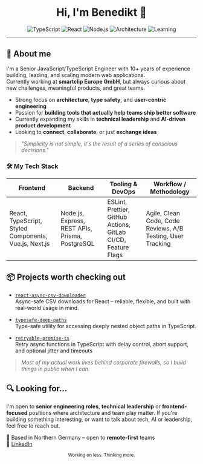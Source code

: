 <h1 style="text-align: center;">Hi, I'm Benedikt 👋</h1>
<p style="text-align: center;">
  <img alt="TypeScript" src="https://img.shields.io/badge/Code-TypeScript-3178C6?logo=typescript&logoColor=white" />
  <img alt="React" src="https://img.shields.io/badge/Frontend-React-61DAFB?logo=react&logoColor=black" />
  <img alt="Node.js" src="https://img.shields.io/badge/Backend-Node.js-339933?logo=nodedotjs&logoColor=white" />
  <img alt="Architecture" src="https://img.shields.io/badge/Focus-Architecture-blue?logo=vercel&logoColor=white" />
  <img alt="Learning" src="https://img.shields.io/badge/Learning-Leadership_&_AI-blueviolet?logo=brainfuck&logoColor=white" />
</p>

---
## 🚀 About me

I'm a Senior JavaScript/TypeScript Engineer with 10+ years of experience building, leading, and scaling modern web applications.  
Currently working at **smartclip Europe GmbH**, but always curious about new challenges, meaningful products, and great teams.

- Strong focus on **architecture**, **type safety**, and **user-centric engineering**
- Passion for **building tools that actually help teams ship better software**
- Currently expanding my skills in **technical leadership** and **AI-driven product development**
- Looking to **connect**, **collaborate**, or just **exchange ideas**

> _"Simplicity is not simple, it's the result of a series of conscious decisions."_


### 🛠 My Tech Stack

| Frontend                        | Backend                                         | Tooling & DevOps                | Workflow / Methodology         |
|--------------------------------|-------------------------------------------------|----------------------------------|-------------------------------|
| React, TypeScript, Styled Components, Vue.js, Next.js | Node.js, Express, REST APIs, Prisma, PostgreSQL | ESLint, Prettier, GitHub Actions, GitLab CI/CD, Feature Flags | Agile, Clean Code, Code Reviews, A/B Testing, User Tracking |


## 📦 Projects worth checking out

- [`react-async-csv-downloader`](https://github.com/besotti/react-async-csv-downloader)  
  Async-safe CSV downloads for React – reliable, flexible, and built with real-world usage in mind.

- [`typesafe-deep-paths`](https://github.com/besotti/typesafe-deep-paths)  
  Type-safe utility for accessing deeply nested object paths in TypeScript.

- [`retryable-promise-ts`](https://github.com/besotti/retryable-promise-ts)  
  Retry async functions in TypeScript with delay control, abort support, and optional jitter and timeouts

> _Most of my actual work lives behind corporate firewalls, so I build things in public when I can._


## 🔍 Looking for...

I'm open to **senior engineering roles**, **technical leadership** or **frontend-focused** positions where architecture and team play matter.
If you're building something interesting, or want to talk about tech, AI or leadership, feel free to reach out.


📍 Based in Northern Germany – open to **remote-first** teams  
🔗 [LinkedIn](https://www.linkedin.com/in/benedikt-sottong)


<p style="text-align: center;"><sub>Working on less. Thinking more.</sub></p>

